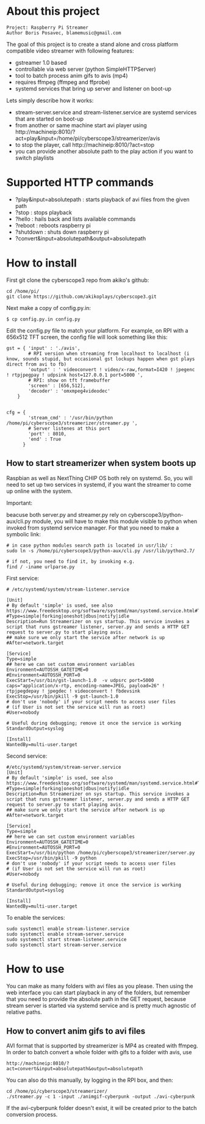 # About this project

    Project: Raspberry Pi Streamer
    Author Boris Posavec, blamemusic@gmail.com

The goal of this project is to create a stand alone and cross platform compatible video streamer with following features:

* gstreamer 1.0 based
* controllable via web server (python SimpleHTTPServer)
* tool to batch process anim gifs to avis (mp4)
* requires ffmpeg (ffmpeg and ffprobe)
* systemd services that bring up server and listener on boot-up


Lets simply describe how it works:

* stream-server.service and stream-listener.service are systemd services that are started on boot-up
* from another or same machine start avi player using http://machineip:8010/?act=play&input=/home/pi/cyberscope3/streamerizer/avis
* to stop the player, call http://machineip:8010/?act=stop
* you can provide another absolute path to the play action if you want to switch playlists


# Supported HTTP commands

* ?play&input=absolutepath : starts playback of avi files from the given path
* ?stop : stops playback
* ?hello : hails back and lists available commands
* ?reboot : reboots raspberry pi
* ?shutdown : shuts down raspberry pi
* ?convert&input=absolutepath&output=absolutepath


# How to install

First git clone the cyberscope3 repo from akiko's github:

    cd /home/pi/
    git clone https://github.com/akikoplays/cyberscope3.git
    
Next make a copy of config.py.in:

    $ cp config.py.in config.py
    
Edit the config.py file to match your platform. For example, on RPI with a 656x512 TFT screen,  the config file will look something like this:

    gst = { 'input' : './avis',
            # RPI version when streaming from localhost to localhost (i know, sounds stupid, but occasional gst lockups happen when gst plays direct from avi to fb)
            'output' : ' videoconvert ! video/x-raw,format=I420 ! jpegenc ! rtpjpegpay ! udpsink host=127.0.0.1 port=5000 ',
            # RPI: show on tft framebuffer
            'screen' : [656,512],
            'decoder' : 'omxmpeg4videodec'
        }
    
    
    cfg = {
            'stream_cmd' : '/usr/bin/python /home/pi/cyberscope3/streamerizer/streamer.py ',
            # Server listenes at this port
            'port' : 8010,
            'end' : True
          }

## How to start streamerizer when system boots up 

Raspbian as well as NextThing CHIP OS both rely on systemd. So, you will need to set up two services in systemd, if you want the streamer to come up online with the system.

Important: 

beacuse both server.py and streamer.py rely on cyberscope3/python-aux/cli.py module, you will have to make this module visible to python when invoked from systemd service manager. For that you need to make a symbolic link:

    # in case python modules search path is located in usr/lib/ :
    sudo ln -s /home/pi/cyberscope3/python-aux/cli.py /usr/lib/python2.7/
    
    # if not, you need to find it, by invoking e.g.
    find / -iname urlparse.py


First service:

    # /etc/systemd/system/stream-listener.service 
    
    [Unit]
    # By default 'simple' is used, see also https://www.freedesktop.org/software/systemd/man/systemd.service.html#Type=
    #Type=simple|forking|oneshot|dbus|notify|idle
    Description=Run Streamerizer on sys startup. This service invokes a script that runs gstreamer listener, server.py and sends a HTTP GET request to server.py to start playing avis.
    ## make sure we only start the service after network is up
    #After=network.target
    
    [Service]
    Type=simple
    ## here we can set custom environment variables
    Environment=AUTOSSH_GATETIME=0
    #Environment=AUTOSSH_PORT=0
    ExecStart=/usr/bin/gst-launch-1.0  -v udpsrc port=5000 caps="application/x-rtp, encoding-name=JPEG, payload=26" ! rtpjpegdepay ! jpegdec ! videoconvert ! fbdevsink
    ExecStop=/usr/bin/pkill -9 gst-launch-1.0
    # don't use 'nobody' if your script needs to access user files
    # (if User is not set the service will run as root)
    #User=nobody
    
    # Useful during debugging; remove it once the service is working
    StandardOutput=syslog
    
    [Install]
    WantedBy=multi-user.target
    

Second service:

    #/etc/systemd/system/stream-server.service        
    [Unit]
    # By default 'simple' is used, see also https://www.freedesktop.org/software/systemd/man/systemd.service.html#Type=
    #Type=simple|forking|oneshot|dbus|notify|idle
    Description=Run Streamerizer on sys startup. This service invokes a script that runs gstreamer listener, server.py and sends a HTTP GET request to server.py to start playing avis.
    ## make sure we only start the service after network is up
    #After=network.target
    
    [Service]
    Type=simple
    ## here we can set custom environment variables
    Environment=AUTOSSH_GATETIME=0
    #Environment=AUTOSSH_PORT=0
    ExecStart=/usr/bin/python /home/pi/cyberscope3/streamerizer/server.py
    ExecStop=/usr/bin/pkill -9 python
    # don't use 'nobody' if your script needs to access user files
    # (if User is not set the service will run as root)
    #User=nobody
    
    # Useful during debugging; remove it once the service is working
    StandardOutput=syslog
    
    [Install]
    WantedBy=multi-user.target
    
To enable the services:

    sudo systemctl enable stream-listener.service
    sudo systemctl enable stream-server.service
    sudo systemctl start stream-listener.service
    sudo systemctl start stream-server.service
    
    
# How to use

You can make as many folders with avi files as you please. Then using the web interface you can start playback in any of the folders, but remember that you need to provide the absolute path in the GET request, because stream server is started via systemd service and is pretty much agnostic of relative paths. 


## How to convert anim gifs to avi files

AVI format that is supported by streamerizer is MP4 as created with ffmpeg. In order to batch convert a whole folder with gifs to a folder with avis, use 

    http://machineip:8010/?act=convert&input=absolutepath&output=absolutepath

You can also do this manually, by logging in the RPI box, and then:

    cd /home/pi/cyberscope3/streamerizer/
    ./streamer.py -c 1 -input ./animgif-cyberpunk -output ./avi-cyberpunk
    
If the avi-cyberpunk folder doesn't exist, it will be created prior to the batch conversion process.